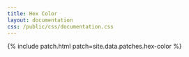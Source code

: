 ```yaml
---
title: Hex Color
layout: documentation
css: /public/css/documentation.css
---
```


{% include patch.html patch=site.data.patches.hex-color %}

